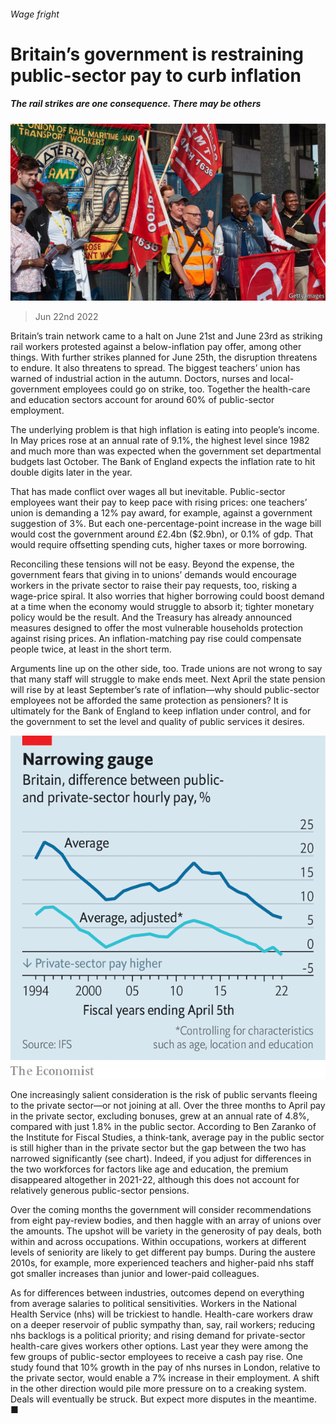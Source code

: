 ###### Wage fright

# Britain’s government is restraining public-sector pay to curb inflation 

##### The rail strikes are one consequence. There may be others 

![image](images/20220625_BRP501.jpg) 

> Jun 22nd 2022 

Britain’s train network came to a halt on June 21st and June 23rd as striking rail workers protested against a below-inflation pay offer, among other things. With further strikes planned for June 25th, the disruption threatens to endure. It also threatens to spread. The biggest teachers’ union has warned of industrial action in the autumn. Doctors, nurses and local-government employees could go on strike, too. Together the health-care and education sectors account for around 60% of public-sector employment. 

The underlying problem is that high inflation is eating into people’s income. In May prices rose at an annual rate of 9.1%, the highest level since 1982 and much more than was expected when the government set departmental budgets last October. The Bank of England expects the inflation rate to hit double digits later in the year.

That has made conflict over wages all but inevitable. Public-sector employees want their pay to keep pace with rising prices: one teachers’ union is demanding a 12% pay award, for example, against a government suggestion of 3%. But each one-percentage-point increase in the wage bill would cost the government around £2.4bn ($2.9bn), or 0.1% of gdp. That would require offsetting spending cuts, higher taxes or more borrowing.

Reconciling these tensions will not be easy. Beyond the expense, the government fears that giving in to unions’ demands would encourage workers in the private sector to raise their pay requests, too, risking a wage-price spiral. It also worries that higher borrowing could boost demand at a time when the economy would struggle to absorb it; tighter monetary policy would be the result. And the Treasury has already announced measures designed to offer the most vulnerable households protection against rising prices. An inflation-matching pay rise could compensate people twice, at least in the short term. 

Arguments line up on the other side, too. Trade unions are not wrong to say that many staff will struggle to make ends meet. Next April the state pension will rise by at least September’s rate of inflation—why should public-sector employees not be afforded the same protection as pensioners? It is ultimately for the Bank of England to keep inflation under control, and for the government to set the level and quality of public services it desires. 

![image](images/20220625_BRC800.png) 


One increasingly salient consideration is the risk of public servants fleeing to the private sector—or not joining at all. Over the three months to April pay in the private sector, excluding bonuses, grew at an annual rate of 4.8%, compared with just 1.8% in the public sector. According to Ben Zaranko of the Institute for Fiscal Studies, a think-tank, average pay in the public sector is still higher than in the private sector but the gap between the two has narrowed significantly (see chart). Indeed, if you adjust for differences in the two workforces for factors like age and education, the premium disappeared altogether in 2021-22, although this does not account for relatively generous public-sector pensions. 

Over the coming months the government will consider recommendations from eight pay-review bodies, and then haggle with an array of unions over the amounts. The upshot will be variety in the generosity of pay deals, both within and across occupations. Within occupations, workers at different levels of seniority are likely to get different pay bumps. During the austere 2010s, for example, more experienced teachers and higher-paid nhs staff got smaller increases than junior and lower-paid colleagues.

As for differences between industries, outcomes depend on everything from average salaries to political sensitivities. Workers in the National Health Service (nhs) will be trickiest to handle. Health-care workers draw on a deeper reservoir of public sympathy than, say, rail workers; reducing nhs backlogs is a political priority; and rising demand for private-sector health-care gives workers other options. Last year they were among the few groups of public-sector employees to receive a cash pay rise. One study found that 10% growth in the pay of nhs nurses in London, relative to the private sector, would enable a 7% increase in their employment. A shift in the other direction would pile more pressure on to a creaking system. Deals will eventually be struck. But expect more disputes in the meantime. ■

